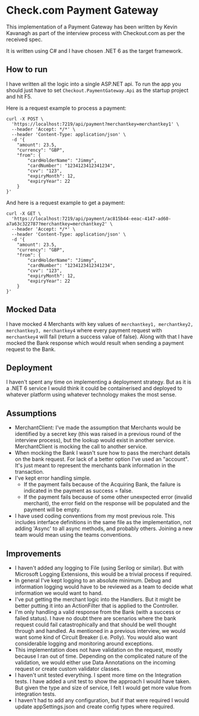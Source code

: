 # Check.com Payment Gateway

This implementation of a Payment Gateway has been written by Kevin Kavanagh as part of the interview process with Checkout.com as per the received spec. 

It is written using C# and I have chosen .NET 6 as the target framework. 

## How to run

I have written all the logic into a single ASP.NET api. To run the app you should just have to set `Checkout.PaymentGateway.Api` as the startup project and hit F5.

Here is a request example to process a payment:
```
curl -X POST \
  'https://localhost:7219/api/payment?merchantkey=merchantkey1' \
  --header 'Accept: */*' \
  --header 'Content-Type: application/json' \
  -d '{
    "amount": 23.5,
    "currency": "GBP",
    "from": {
        "cardHolderName": "Jimmy",
        "cardNumber": "1234123412341234",
        "cvv": "123",
        "expiryMonth": 12,
        "expiryYear": 22
    }
}'
```

And here is a request example to get a payment:
```
curl -X GET \
  'https://localhost:7219/api/payment/ac815b44-eeac-4147-ad60-a7a63c322787?merchantkey=merchantkey2' \
  --header 'Accept: */*' \
  --header 'Content-Type: application/json' \
  -d '{
    "amount": 23.5,
    "currency": "GBP",
    "from": {
        "cardHolderName": "Jimmy",
        "cardNumber": "1234123412341234",
        "cvv": "123",
        "expiryMonth": 12,
        "expiryYear": 22
    }
}'
```

## Mocked Data

I have mocked 4 Merchants with key values of `merchantkey1, merchantkey2, merchantkey3, merchantkey4` where every payment request with `merchantkey4` will fail (return a success value of false).
Along with that I have mocked the Bank response which would result when sending a payment request to the Bank. 

## Deployment

I haven't spent any time on implementing a deployment strategy. But as it is a .NET 6 service I would think it could be containerised and deployed to whatever platform using whatever technology makes the most sense.

## Assumptions

- MerchantClient: I've made the assumption that Merchants would be identified by a secret key (this was raised in a previous round of the interview process), but the lookup would exist in another service. MerchantClient is mocking the call to another service.
- When mocking the Bank I wasn't sure how to pass the merchant details on the bank request. For lack of a better option I've used an "account". It's just meant to represent the merchants bank information in the transaction.
- I've kept error handling simple. 
  - If the payment fails because of the Acquiring Bank, the failure is indicated in the payment as success = false. 
  - If the payment fails because of some other unexpected error (invalid merchant), the error field on the response will be populated and the payment will be empty.
- I have used coding conventions from my most previous role. This includes interface definitions in the same file as the implementation, not adding 'Async' to all async methods, and probably others. Joining a new team would mean using the teams conventions.

## Improvements

- I haven't added any logging to File (using Serilog or similar). But with Microsoft Logging Extensions, this would be a trivial process if required.
- In general I've kept logging to an absolute minimum. Debug and information logging would have to be reviewed as a team to decide what information we would want to hand.
- I've put getting the merchant logic into the Handlers. But it might be better putting it into an ActionFilter that is applied to the Controller.
- I'm only handling a valid response from the Bank (with a success or failed status). I have no doubt there are scenarios where the bank request could fail catastrophically and that should be well thought through and handled. As mentioned in a previous interview, we would want some kind of Circuit Breaker (i.e. Polly). You would also want considerable logging and monitoring around exceptions.
- This implementation does not have validation on the request, mostly because I ran out of time. Depending on the complicated nature of the validation, we would either use Data Annotations on the incoming request or create custom validator classes.
- I haven't unit tested everything. I spent more time on the Integration tests. I have added a unit test to show the approach I would have taken. But given the type and size of service, I felt I would get more value from integration tests.
- I haven't had to add any configuration, but if that were required I would update appSettings.json and create config types where required.